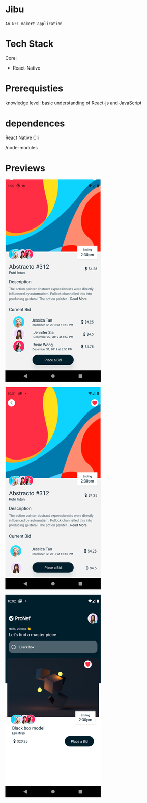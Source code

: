 # Jibu

    An NFT makert application

# Tech Stack

Core:

- React-Native

# Prerequisties

knowledge level:
basic understanding of React-js and JavaScript

# dependences
React Native Cli

/node-modules

# Previews

<img
  src="./assets/images/Screenshot_1648961765.png"
  alt="Alt text"
  title="Optional title"
  style="display: inline-block; margin: 0 auto; max-width: 300px">

<img
  src="./assets/images/Screenshot_1648969303.png"
  alt="Alt text"
  title="Optional title"
  style="display: inline-block; margin: 0 auto; max-width: 300px">

<img
  src="./assets/images/Screenshot_1648969325.png"
  alt="Alt text"
  title="Optional title"
  style="display: inline-block; margin: 0 auto; max-width: 300px">
